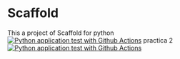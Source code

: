# Scaffold
This a project of Scaffold for python
[![Python application test with Github Actions](https://github.com/EGoliath/Scaffold/actions/workflows/main.yml/badge.svg)](https://github.com/EGoliath/Scaffold/actions/workflows/main.yml)
practica 2 [![Python application test with Github Actions](https://github.com/EGoliath/Scaffold/actions/workflows/main.yml/badge.svg)](https://github.com/EGoliath/Scaffold/actions/workflows/main.yml)
